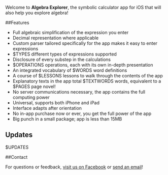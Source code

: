 Welcome to **Algebra Explorer**, the symbolic calculator app for iOS that will also help you explore algebra!

##Features

*    Full algebraic simplification of the expression you enter
*    Decimal representation where applicable
*    Custom parser tailored specifically for the app makes it easy to enter expressions
*    $TYPES different types of expressions supported
*    Disclosure of every substep in the calculations
*    $OPERATIONS operations, each with its own in-depth presentation
*    An integrated vocabulary of $WORDS word definitions
*    A course of $LESSONS lessons to walk through the contents of the app
*    Explanatory texts in the app total $TEXTWORDS words, equivalent to a $PAGES page novel!
*    No server communications necessary, the app contains the full computing power
*    Universal, supports both iPhone and iPad
*    Interface adapts after orientation
*    No in-app purchase now or ever, you get the full power of the app
*    Big punch in a small package; app is less than 15MB

## Updates

$UPDATES

##Contact

For questions or feedback, [visit us on Facebook](http://facebook.com/algebraexplorer) or [send an email](mailto:david@krawaller.se)!
